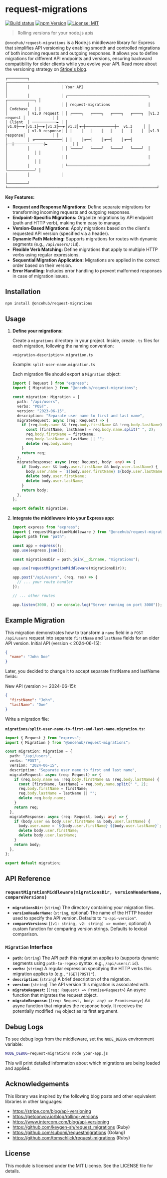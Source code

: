 # request-migrations

[![Build status](https://github.com/scheduleonce/request-migrations/actions/workflows/node.js.yml/badge.svg)](https://github.com/scheduleonce/request-migrations/actions) [![npm Version](https://badge.fury.io/js/@oncehub%2Frequest-migrations.svg)](https://badge.fury.io/js/@oncehub%2Frequest-migrations) [![License: MIT](https://img.shields.io/badge/License-MIT-yellow.svg)](https://opensource.org/licenses/MIT)

> Rolling versions for your node.js apis

`@oncehub/request-migrations` is a Node.js middleware library for Express that simplifies API versioning by enabling smooth and controlled migrations of both incoming requests and outgoing responses. It allows you to define migrations for different API endpoints and versions, ensuring backward compatibility for older clients while you evolve your API. Read more about the versioning strategy on [Stripe's blog](https://stripe.com/blog/api-versioning).

```
┌─────────┐              ┌───────────────────────────────────────────────────────────────────┐
│         │              │ Your API                                                          │
│         │              │ ┌────────────────────────────────────┐             ┌────────────┐ │
│         │              │ │ request-migrations                 │             │ Codebase   │ │
│         │ v1.0 request │ │ ┌────┐   ┌────┐   ┌────┐   ┌────┐  │v1.3 request │            │ │
│ Client  │ ───────────► │ │ │v1.0├──►│v1.1├──►│v1.2├──►│v1.3│◄─┼─────────────┼─  v1.3     │ │
│         │ v1.0 response│ │ │    │   │    │   │    │   │    │  │v1.3 response│            │ │
│         │ ◄────────────┤ │ │    │◄──┤    │◄──┤    │◄──┤    ├──┼─────────────┼►           │ │
│         │              │ │ └────┘   └────┘   └────┘   └────┘  │             │            │ │
│         │              │ │                                    │             │            │ │
│         │              │ └────────────────────────────────────┘             └────────────┘ │
│         │              │                                                                   │
└─────────┘              └───────────────────────────────────────────────────────────────────┘
```

**Key Features:**

- **Request and Response Migrations:** Define separate migrations for transforming incoming requests and outgoing responses.
- **Endpoint-Specific Migrations:** Organize migrations by API endpoint (path and HTTP verb), making them easy to manage.
- **Version-Based Migrations:** Apply migrations based on the client's requested API version (specified via a header).
- **Dynamic Path Matching:** Supports migrations for routes with dynamic segments (e.g., `/api/users/:id`).
- **Flexible Verb Matching:** Define migrations that apply to multiple HTTP verbs using regular expressions.
- **Sequential Migration Application:** Migrations are applied in the correct order based on their version.
- **Error Handling:** Includes error handling to prevent malformed responses in case of migration issues.

## Installation

```bash
npm install @oncehub/request-migrations
```

## Usage

1.  **Define your migrations:**

    Create a `migrations` directory in your project. Inside, create `.ts` files for each migration, following the naming convention:

    ```
    <migration-description>.migration.ts
    ```

    Example: `split-user-name.migration.ts`

    Each migration file should export a `Migration` object:

    ```ts
    import { Request } from "express";
    import { Migration } from "@oncehub/request-migrations";

    const migration: Migration = {
      path: "/api/users",
      verbs: "POST",
      version: "2023-06-15",
      description: "Separate user name to first and last name",
      migrateRequest: async (req: Request) => {
        if (req.body.name && !req.body.firstName && !req.body.lastName) {
          const [firstName, lastName] = req.body.name.split(" ", 2);
          req.body.firstName = firstName;
          req.body.lastName = lastName || "";
          delete req.body.name;
        }
        return req;
      },
      migrateResponse: async (req: Request, body: any) => {
        if (body.user && body.user.firstName && body.user.lastName) {
          body.user.name = `${body.user.firstName} ${body.user.lastName}`;
          delete body.user.firstName;
          delete body.user.lastName;
        }
        return body;
      },
    };

    export default migration;
    ```

2.  **Integrate the middleware into your Express app:**

    ```ts
    import express from "express";
    import { requestMigrationMiddleware } from "@oncehub/request-migrations";
    import path from "path";

    const app = express();
    app.use(express.json());

    const migrationsDir = path.join(__dirname, "migrations");

    app.use(requestMigrationMiddleware(migrationsDir));

    app.post("/api/users", (req, res) => {
      // ... your route handler
    });

    // ... other routes

    app.listen(3000, () => console.log("Server running on port 3000"));
    ```

## Example Migration

This migration demonstrates how to transform a `name` field in a `POST /api/users` request into separate `firstName` and `lastName` fields for an older API version.
Initial API (version < 2024-06-15):

```json
{
  "name": "John Doe"
}
```

Later, you decided to change it to accept separate firstName and lastName fields:

New API (version >= 2024-06-15):

```json
{
  "firstName": "John",
  "lastName": "Doe"
}
```

Write a migration file:

**`migrations/split-user-name-to-first-and-last-name.migration.ts`:**

```ts
import { Request } from "express";
import { Migration } from "@oncehub/request-migrations";

const migration: Migration = {
  path: "/api/users",
  verbs: "POST",
  version: "2024-06-15",
  description: "Separate user name to first and last name",
  migrateRequest: async (req: Request) => {
    if (req.body.name && !req.body.firstName && !req.body.lastName) {
      const [firstName, lastName] = req.body.name.split(" ", 2);
      req.body.firstName = firstName;
      req.body.lastName = lastName || "";
      delete req.body.name;
    }
    return req;
  },
  migrateResponse: async (req: Request, body: any) => {
    if (body.user && body.user.firstName && body.user.lastName) {
      body.user.name = `${body.user.firstName} ${body.user.lastName}`;
      delete body.user.firstName;
      delete body.user.lastName;
    }
    return body;
  },
};

export default migration;
```

## API Reference

### `requestMigrationMiddleware(migrationsDir, versionHeaderName, compareVersions)`

- **`migrationsDir`:** (`string`) The directory containing your migration files.
- **`versionHeaderName`:** (`string`, optional) The name of the HTTP header used to specify the API version. Defaults to `"x-api-version"`.
- **`compareVersions`:** (`(v1: string, v2: string) => number`, optional) A custom function for comparing version strings. Defaults to lexical comparison.

### `Migration` Interface

- **`path`:** (`string`) The API path this migration applies to (supports dynamic segments using `path-to-regexp` syntax, e.g., `/api/users/:id`).
- **`verbs`:** (`string`) A regular expression specifying the HTTP verbs this migration applies to (e.g., `"(GET|POST)"`).
- **`description`:** (`string`) A brief description of the migration.
- **`version`:** (`string`) The API version this migration is associated with.
- **`migrateRequest`:** (`(req: Request) => Promise<Request>`) An async function that migrates the request object.
- **`migrateResponse`:** (`(req: Request, body: any) => Promise<any>`) An async function that migrates the response body. It receives the potentially modified `req` object as its first argument.

## Debug Logs

To see debug logs from the middleware, set the `NODE_DEBUG` environment variable:

```sh
NODE_DEBUG=request-migrations node your-app.js
```

This will print detailed information about which migrations are being loaded and applied.

## Acknowledgements

This library was inspired by the following blog posts and other equivalent libraries in other languages:

- https://stripe.com/blog/api-versioning
- https://getconvoy.io/blog/rolling-versions
- https://www.intercom.com/blog/api-versioning
- https://github.com/keygen-sh/request_migrations (Ruby)
- https://github.com/subomi/requestmigrations (Golang)
- https://github.com/tomschlick/request-migrations (Ruby)

## License

This module is licensed under the MIT License. See the LICENSE file for details.
